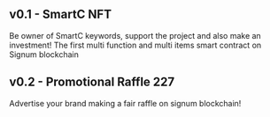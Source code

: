 ## v0.1 - SmartC NFT
Be owner of SmartC keywords, support the project and also make an investment! The first multi function and multi items smart contract on Signum blockchain

## v0.2 - Promotional Raffle 227
Advertise your brand making a fair raffle on signum blockchain!
